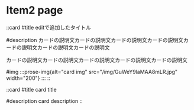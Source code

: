 # Item2 page

::card
#title
editで追加したタイトル

#description
カードの説明文カードの説明文カードの説明文カードの説明文カードの説明文カードの説明文カードの説明文

カードの説明文カードの説明文カードの説明文カードの説明文カードの説明文

#img
  :::prose-img{alt="card img" src="/img/GuWeY9laMAA8mLR.jpg" width="200"}
  :::
::

::card
#title
card title

#description
card description
::
